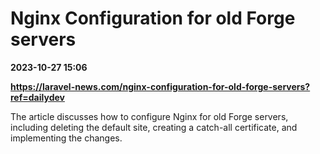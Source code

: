# Nginx Configuration for old Forge servers

**2023-10-27 15:06**

**https://laravel-news.com/nginx-configuration-for-old-forge-servers?ref=dailydev**

The article discusses how to configure Nginx for old Forge servers, including deleting the default site, creating a catch-all certificate, and implementing the changes.
